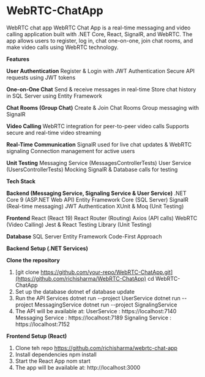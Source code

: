 # WebRTC-ChatApp
 WebRTC chat app
WebRTC Chat App is a real-time messaging and video calling application built with .NET Core, React, SignalR, and WebRTC. The app allows users to register, log in, chat one-on-one, join chat rooms, and make video calls using WebRTC technology.

**Features**

**User Authentication**
Register & Login with JWT Authentication
Secure API requests using JWT tokens

**One-on-One Chat**
Send & receive messages in real-time
Store chat history in SQL Server using Entity Framework

**Chat Rooms (Group Chat)**
Create & Join Chat Rooms
Group messaging with SignalR

**Video Calling**
WebRTC integration for peer-to-peer video calls
Supports secure and real-time video streaming

**Real-Time Communication**
SignalR used for live chat updates & WebRTC signaling
Connection management for active users

**Unit Testing**
Messaging Service (MessagesControllerTests)
User Service (UsersControllerTests)
Mocking SignalR & Database calls for testing


**Tech Stack**

**Backend (Messaging Service, Signaling Service & User Service)**
.NET Core 9 (ASP.NET Web API)
Entity Framework Core (SQL Server)
SignalR (Real-time messaging)
JWT Authentication
XUnit & Moq (Unit Testing)

**Frontend**
React (React 19)
React Router (Routing)
Axios (API calls)
WebRTC (Video Calling)
Jest & React Testing Library (Unit Testing)

**Database**
SQL Server
Entity Framework Code-First Approach


**Backend Setup (.NET Services)**

**Clone the repository**
1. [git clone https://github.com/your-repo/WebRTC-ChatApp.git](https://github.com/richisharma/WebRTC-ChatApp)
 cd WebRTC-ChatApp
2. Set up the database
 dotnet ef database update
3. Run the API Services
 dotnet run --project UserService
 dotnet run --project MessagingService
 dotnet run --project SignalingService
4. The API will be available at: 
 UserService : https://localhost:7140
 Messaging Service : https://localhost:7189
 Signaling Service : https://localhost:7152

**Frontend Setup (React)**
1. Clone teh repo https://github.com/richisharma/webrtc-chat-app
2. Install dependencies
   npm install
4. Start the React App
   nom start
6. The app will be available at: http://localhost:3000
